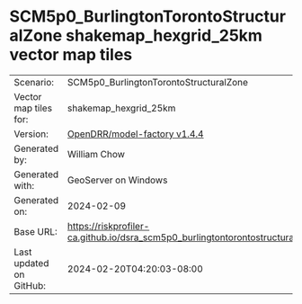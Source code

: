# SCM5p0_BurlingtonTorontoStructuralZone shakemap_hexgrid_25km vector map tiles

|    			|			|
| --------------------- | --------------------- |
| Scenario:		| SCM5p0_BurlingtonTorontoStructuralZone		|
| Vector map tiles for:	| shakemap_hexgrid_25km		|
| Version:		| [OpenDRR/model-factory v1.4.4](https://github.com/OpenDRR/model-factory/releases/tag/v1.4.4)	|
| Generated by:		| William Chow	|
| Generated with:	| GeoServer on Windows	|
| Generated on:		| 2024-02-09	|
| Base URL:		| <https://riskprofiler-ca.github.io/dsra_scm5p0_burlingtontorontostructuralzone_shakemap_hexgrid_25km/> |
| Last updated on GitHub: | 2024-02-20T04:20:03-08:00 |

